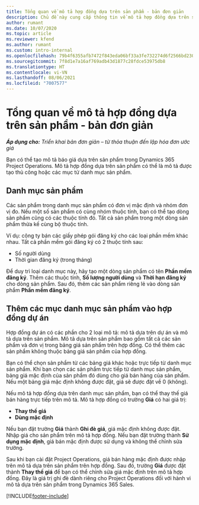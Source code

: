 ```yaml
---
title: Tổng quan về mô tả hợp đồng dựa trên sản phẩm - bản đơn giản
description: Chủ đề này cung cấp thông tin về mô tả hợp đồng dựa trên sản phẩm.
author: rumant
ms.date: 10/07/2020
ms.topic: article
ms.reviewer: kfend
ms.author: rumant
ms.custom: intro-internal
ms.openlocfilehash: 79b4f6355afb7472f843eda06bf33a3fe732274d6f2566bd23000aa11cbfdce1
ms.sourcegitcommit: 7f8d1e7a16af769adb43d1877c28fdce53975db8
ms.translationtype: HT
ms.contentlocale: vi-VN
ms.lasthandoff: 08/06/2021
ms.locfileid: "7007577"
---
```

# <a name="product-based-contract-lines-overview---lite"></a>Tổng quan về mô tả hợp đồng dựa trên sản phẩm - bản đơn giản

_**Áp dụng cho:** Triển khai bản đơn giản – từ thỏa thuận đến lập hóa đơn ước giá_

Bạn có thể tạo mô tả báo giá dựa trên sản phẩm trong Dynamics 365 Project Operations. Mô tả hợp đồng dựa trên sản phẩm có thể là mô tả được tạo thủ công hoặc các mục từ danh mục sản phẩm.

## <a name="product-catalog"></a>Danh mục sản phẩm

Các sản phẩm trong danh mục sản phẩm có đơn vị mặc định và nhóm đơn vị đo. Nếu một số sản phẩm có cùng nhóm thuộc tính, bạn có thể tạo dòng sản phẩm cũng có các thuộc tính đó. Tất cả sản phẩm trong một dòng sản phẩm thừa kế cùng bộ thuộc tính.

Ví dụ: công ty bán các giấy phép gói đăng ký cho các loại phần mềm khác nhau. Tất cả phần mềm gói đăng ký có 2 thuộc tính sau:

- Số người dùng
- Thời gian đăng ký (trong tháng)

Để duy trì loại danh mục này, hãy tạo một dòng sản phẩm có tên **Phần mềm đăng ký**. Thêm các thuộc tính, **Số lượng người dùng** và **Thời hạn đăng ký** cho dòng sản phẩm. Sau đó, thêm các sản phẩm riêng lẻ vào dòng sản phẩm **Phần mềm đăng ký**.

## <a name="add-product-catalog-items-to-a-project-contract"></a>Thêm các mục danh mục sản phẩm vào hợp đồng dự án

Hợp đồng dự án có các phần cho 2 loại mô tả: mô tả dựa trên dự án và mô tả dựa trên sản phẩm. Mô tả dựa trên sản phẩm bao gồm tất cả các sản phẩm và đơn vị trong bảng giá sản phẩm trên hợp đồng. Có thể thêm các sản phẩm không thuộc bảng giá sản phẩm của hợp đồng.

Bạn có thể chọn sản phẩm từ các bảng giá khác hoặc trực tiếp từ danh mục sản phẩm. Khi bạn chọn các sản phẩm trực tiếp từ danh mục sản phẩm, bảng giá mặc định của sản phẩm đó dùng cho giá bán hàng của sản phẩm. Nếu một bảng giá mặc định không được đặt, giá sẽ được đặt về 0 (không).

Nếu mô tả hợp đồng dựa trên danh mục sản phẩm, bạn có thể thay thế giá bán hàng trực tiếp trên mô tả. Mô tả hợp đồng có trường **Giá** có hai giá trị:

- **Thay thế giá**
- **Dùng mặc định**

Nếu bạn đặt trường **Giá** thành **Ghi đè giá**, giá mặc định không được đặt. Nhập giá cho sản phẩm trên mô tả hợp đồng. Nếu bạn đặt trường thành **Sử dụng mặc định**, giá bán mặc định được sử dụng và không thể chỉnh sửa trường.

Sau khi bạn cài đặt Project Operations, giá bán hàng mặc định được nhập trên mô tả dựa trên sản phẩm trên hợp đồng. Sau đó, trường **Giá** được đặt thành **Thay thế giá** để bạn có thể chỉnh sửa giá mặc định trên mô tả hợp đồng. Đây là giá trị ghi đè dành riêng cho Project Operations đối với hành vi mô tả dựa trên sản phẩm trong Dynamics 365 Sales.


[!INCLUDE[footer-include](../../includes/footer-banner.md)]